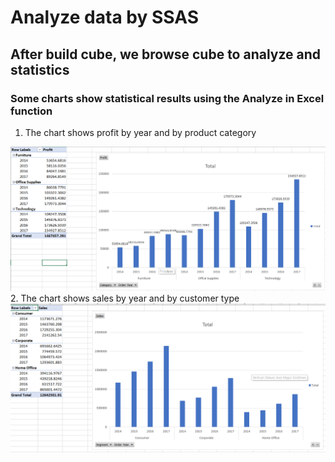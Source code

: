 # Analyze data by SSAS

## After build cube, we browse cube to analyze and statistics

### Some charts show statistical results using the Analyze in Excel function
1. The chart shows profit by year and by product category
<img src="Images/LoiNhuanTheoNamVaCategory.png"/>
2. The chart shows sales by year and by customer type
<img src="Images/DanhSoBanHangTheoLoaiKHVaNam.png"/>